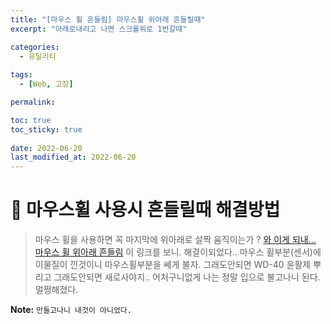 ```yaml
---
title: "[마우스 휠 흔들림] 마우스휠 위아래 흔들릴때"
excerpt: "아래로내리고 나면 스크롤위로 1번갈때"

categories:
  - 유틸리티
  
tags:
  - [Web, 고장]

permalink: 

toc: true
toc_sticky: true
 
date: 2022-06-20
last_modified_at: 2022-06-20
---
```


# 🐐 마우스휠 사용시 흔들릴때 해결방법

> 마우스 휠을 사용하면 꼭 마지막에 위아래로 살짝 움직이는가 ?
> [와 이게 되내... 마우스 휠 위아래 흔들림](http://tcafe2a.com/bbs/board.php?bo_table=computer&wr_id=352934)
> 이 링크를 보니. 해결이되었다..
> 마우스 휠부분(센서)에 이물질이 낀것이니
> 마우스휠부분을 쎄게 불자. 그래도안되면
> WD-40 윤활제 뿌리고
> 그래도안되면 새로사야지..
> 어처구니없게 나는 정말 입으로 불고나니 된다. 멀쩡해졌다.





**Note:** `만들고나니 내것이 아니었다.` 